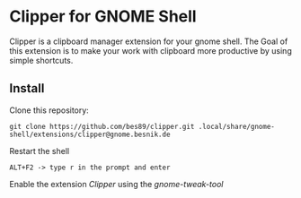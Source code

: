 Clipper for GNOME Shell
=======================

Clipper is a clipboard manager extension for your gnome shell.
The Goal of this extension is to make your work with clipboard more productive by using simple shortcuts.

Install
-------

Clone this repository:

    git clone https://github.com/bes89/clipper.git .local/share/gnome-shell/extensions/clipper@gnome.besnik.de
    
Restart the shell

    ALT+F2 -> type r in the prompt and enter
    
Enable the extension _Clipper_ using the _gnome-tweak-tool_
